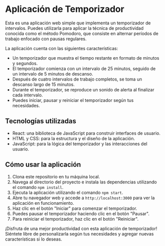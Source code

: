# Aplicación de Temporizador

Esta es una aplicación web simple que implementa un temporizador de intervalos. Puedes utilizarla para aplicar la técnica de productividad conocida como el método Pomodoro, que consiste en alternar períodos de trabajo enfocado con pausas regulares.

La aplicación cuenta con las siguientes características:

- Un temporizador que muestra el tiempo restante en formato de minutos y segundos.
- El temporizador comienza con un intervalo de 25 minutos, seguido de un intervalo de 5 minutos de descanso.
- Después de cuatro intervalos de trabajo completos, se toma un descanso largo de 15 minutos.
- Durante el temporizador, se reproduce un sonido de alerta al finalizar cada intervalo.
- Puedes iniciar, pausar y reiniciar el temporizador según tus necesidades.

## Tecnologías utilizadas

- React: una biblioteca de JavaScript para construir interfaces de usuario.
- HTML y CSS: para la estructura y el diseño de la aplicación.
- JavaScript: para la lógica del temporizador y las interacciones del usuario.

## Cómo usar la aplicación

1. Clona este repositorio en tu máquina local.
2. Navega al directorio del proyecto e instala las dependencias utilizando el comando `npm install`.
3. Ejecuta la aplicación utilizando el comando `npm start`.
4. Abre tu navegador web y accede a `http://localhost:3000` para ver la aplicación en funcionamiento.
5. Haz clic en el botón "Iniciar" para comenzar el temporizador.
6. Puedes pausar el temporizador haciendo clic en el botón "Pausar".
7. Para reiniciar el temporizador, haz clic en el botón "Reiniciar".

¡Disfruta de una mejor productividad con esta aplicación de temporizador! Siéntete libre de personalizarla según tus necesidades y agregar nuevas características si lo deseas.
